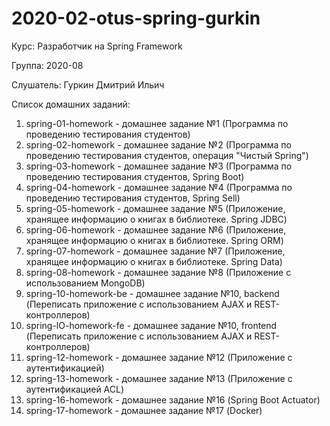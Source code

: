 # 2020-02-otus-spring-gurkin

Курс: Разработчик на Spring Framework

Группа: 2020-08

Слушатель: Гуркин Дмитрий Ильич

Список домашних заданий:
01. spring-01-homework - домашнее задание №1 (Программа по проведению тестирования студентов)
02. spring-02-homework - домашнее задание №2 (Программа по проведению тестирования студентов, операция "Чистый Spring")
03. spring-03-homework - домашнее задание №3 (Программа по проведению тестирования студентов, Spring Boot)
04. spring-04-homework - домашнее задание №4 (Программа по проведению тестирования студентов, Spring Sell)
05. spring-05-homework - домашнее задание №5 (Приложение, хранящее информацию о книгах в библиотеке. Spring JDBC)
06. spring-06-homework - домашнее задание №6 (Приложение, хранящее информацию о книгах в библиотеке. Spring ORM)
07. spring-07-homework - домашнее задание №7 (Приложение, хранящее информацию о книгах в библиотеке. Spring Data)
08. spring-08-homework - домашнее задание №8 (Приложение с использованием MongoDB)
09. spring-10-homework-be - домашнее задание №10, backend (Переписать приложение с использованием AJAX и REST-контроллеров)
10. spring-lO-homework-fe - домашнее задание №10, frontend (Переписать приложение с использованием AJAX и REST-контроллеров)
11. spring-12-homework - домашнее задание №12 (Приложение с аутентификацией)
12. spring-13-homework - домашнее задание №13 (Приложение с аутентификацией ACL)
13. spring-16-homework - домашнее задание №16 (Spring Boot Actuator)
14. spring-17-homework - домашнее задание №17 (Docker)
